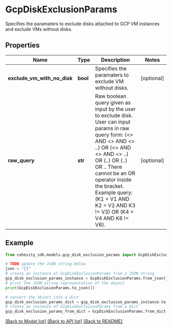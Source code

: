 # GcpDiskExclusionParams

Specifies the paramaters to exclude disks attached to GCP VM instances and exclude VMs without disks.

## Properties

Name | Type | Description | Notes
------------ | ------------- | ------------- | -------------
**exclude_vm_with_no_disk** | **bool** | Specifies the paramaters to exclude VM without disks. | [optional] 
**raw_query** | **str** | Raw boolean query given as input by the user to exclude disk. User can input params in raw query form: (&lt;&gt; AND &lt;&gt; AND &lt;&gt; ..) OR (&lt;&gt; AND &lt;&gt; AND &lt;&gt; ..) OR (..) OR (..) OR .. There cannot be an OR operator inside the bracket. Example query: (K1 &#x3D; V1 AND K2 &#x3D; V2 AND K3 !&#x3D; V3) OR (K4 &#x3D; V4 AND K6 !&#x3D; V6). | [optional] 

## Example

```python
from cohesity_sdk.models.gcp_disk_exclusion_params import GcpDiskExclusionParams

# TODO update the JSON string below
json = "{}"
# create an instance of GcpDiskExclusionParams from a JSON string
gcp_disk_exclusion_params_instance = GcpDiskExclusionParams.from_json(json)
# print the JSON string representation of the object
print(GcpDiskExclusionParams.to_json())

# convert the object into a dict
gcp_disk_exclusion_params_dict = gcp_disk_exclusion_params_instance.to_dict()
# create an instance of GcpDiskExclusionParams from a dict
gcp_disk_exclusion_params_from_dict = GcpDiskExclusionParams.from_dict(gcp_disk_exclusion_params_dict)
```
[[Back to Model list]](../README.md#documentation-for-models) [[Back to API list]](../README.md#documentation-for-api-endpoints) [[Back to README]](../README.md)


